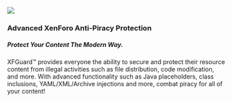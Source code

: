 ![](https://xfguard.com/images/xfguard-logo-final.png)
### Advanced XenForo Anti-Piracy Protection
##### Protect Your Content The Modern Way.
<p>
XFGuard&trade; provides everyone the ability to secure and protect their resource content from illegal activities such as file distribution, code modification, and more. With advanced functionality such as Java placeholders, class inclusions, YAML/XML/Archive injections and more, combat piracy for all of your content!
</p>
